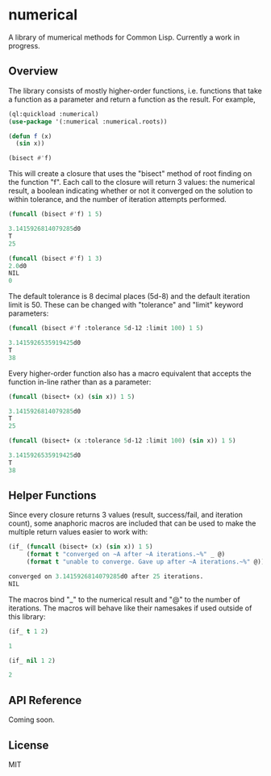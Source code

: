 # numerical

A library of mumerical methods for Common Lisp. Currently a work in progress.

## Overview

The library consists of mostly higher-order functions, i.e. functions
that take a function as a parameter and return a function as the
result. For example,

~~~lisp
(ql:quickload :numerical)
(use-package '(:numerical :numerical.roots))

(defun f (x)
  (sin x))

(bisect #'f)
~~~

This will create a closure that uses the "bisect" method of root
finding on the function "f". Each call to the closure will return 3
values: the numerical result, a boolean indicating whether or not it
converged on the solution to within tolerance, and the number of
iteration attempts performed.

~~~lisp
(funcall (bisect #'f) 1 5)

3.1415926814079285d0
T
25

(funcall (bisect #'f) 1 3)
2.0d0
NIL
0
~~~

The default tolerance is 8 decimal places (5d-8) and the default iteration limit is 50. These can be changed with "tolerance" and "limit" keyword parameters:

~~~lisp
(funcall (bisect #'f :tolerance 5d-12 :limit 100) 1 5)

3.1415926535919425d0
T
38
~~~

Every higher-order function also has a macro equivalent that accepts the function in-line rather than as a parameter:

~~~lisp
(funcall (bisect+ (x) (sin x)) 1 5)

3.1415926814079285d0
T
25

(funcall (bisect+ (x :tolerance 5d-12 :limit 100) (sin x)) 1 5)

3.1415926535919425d0
T
38
~~~

## Helper Functions

Since every closure returns 3 values (result, success/fail, and iteration count), some anaphoric macros
are included that can be used to make the multiple return values easier to work with:

~~~lisp
(if_ (funcall (bisect+ (x) (sin x)) 1 5)
     (format t "converged on ~A after ~A iterations.~%" _ @)
     (format t "unable to converge. Gave up after ~A iterations.~%" @))

converged on 3.1415926814079285d0 after 25 iterations.
NIL
~~~

The macros bind "_" to the numerical result and "@" to the number of iterations. The macros will behave like
their namesakes if used outside of this library:

~~~lisp
(if_ t 1 2)

1

(if_ nil 1 2)

2
~~~

## API Reference

Coming soon.

## License

MIT
